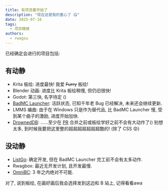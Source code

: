 ```yaml
---
title: 有项目要开始了
description: "现在这是我的重心了 😋"
date: 2025-07-16
tags:
  - 项目瞎做
authors:
  - rwagsu
---
```

已经确定会进行的项目包括:
## 有动静
- Krita 板绘: 进度最快! 我爱 ~~Furry~~ 板绘!
- Blender 动画: 进度比 Krita 板绘稍慢, 但仍旧很快!
- Godot: 第三快, 名字待定 ()
- [BadMC Launcher](https://github.com/BadBC-Studio/BadMC_Launcher): 活跃状态, 已知千年老 Bug 已经解决, 未来还会继续更新.
- LMMS 编曲: 由于在 Windows 只是作为替代品, 比 BadMC Launcher 慢, 受到某个曲子的激励, 进度开始加快.
- [DrownedDB](https://github.com/Rwagsu/DrownedDB): ......至少在 [PR](https://github.com/ocavue/starlight-theme-nova/pull/89) 合并之前或板绘学好之前不会有大动作了()
  别想太多, 到时候我要把这里整的超超超超超超超酷的! (除了 CSS 😡)

## 没动静
- [ListGo](https://github.com/Rwagsu/ListGo): 确定开发, 但在 BadMC Launcher 完工前不会有太多动作.
- Rwagbox: 最近无开发计划, 且开发最慢.
- [OmniBC](https://github.com/BadBC-Studio/OmniBC): 3 年之内绝对不可能.

对了, 说到板绘, 在画好画后我会选择发到这边和 B 站上, 记得看看awa